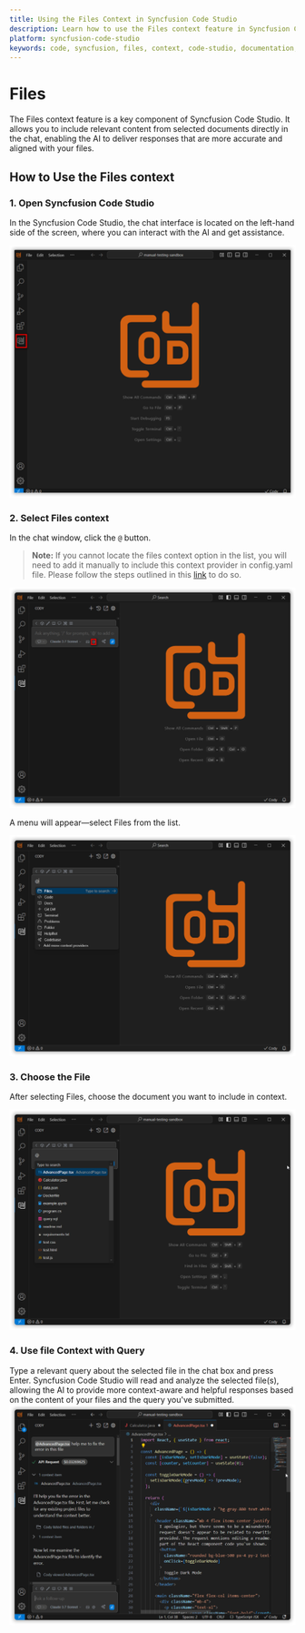 ```yaml
---
title: Using the Files Context in Syncfusion Code Studio
description: Learn how to use the Files context feature in Syncfusion Code Studio to provide AI with document-specific context for more accurate assistance.
platform: syncfusion-code-studio
keywords: code, syncfusion, files, context, code-studio, documentation, developer-tools, AI, productivity
---
```


# Files 

The Files context feature is a key component of Syncfusion Code Studio. It allows you to include relevant content from selected documents directly in the chat, enabling the AI to deliver responses that are more accurate and aligned with your files.


##  How to Use the Files context

### 1. Open Syncfusion Code Studio

In the  Syncfusion Code Studio, the chat interface is located on the left-hand side of the screen, where you can interact with the AI and get assistance.

<img src="../feature-images/open_chat.png" alt="Accept Image"  />

### 2. Select Files context

In the chat window, click the `@` button.
> **Note:** If you cannot locate the files context option in the list, you will need to add it manually to include this context provider in config.yaml file. Please follow the steps outlined in this [link](https://help.syncfusioncody.com/syncfusion-code-studio/features/context-providers/add-more-contextproviders/How-to-configure-more-contextproviders) to do so.

<img src="../feature-images/files2.png" alt="Accept Image"  />

A menu will appear—select Files from the list.

<img src="../feature-images/files3.png" alt="Accept Image"  />



### 3. Choose the File

After selecting Files, choose the document you want to include in context. 

<img src="../feature-images/files4.png" alt="Accept Image"  />


### 4. Use file Context with Query

Type a relevant query about the selected file in the chat box and press Enter.
Syncfusion Code Studio will read and analyze the selected file(s), allowing the AI to provide more context-aware and helpful responses based on the content of your files and the query you've submitted.
<img src="../feature-images/files5.png" alt="Accept Image"  />
